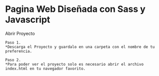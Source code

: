 

# Pagina Web Diseñada con Sass y Javascript


Abrir Proyecto

```
Paso 1.
*Descarga el Proyecto y guardalo en una carpeta con el nombre de tu preferencia.

Paso 2.
*Para poder ver el proyecto solo es necesario abrir el archivo index.html en tu navegador favorito.
```
